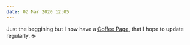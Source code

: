 ```yaml
---
date: 02 Mar 2020 12:05
---
```


Just the beggining but I now have a [Coffee Page](https://kjaymiller.com/coffee.html), that I hope to update regularly. ☕
